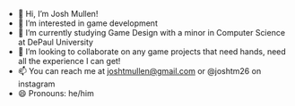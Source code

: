 - 👋 Hi, I’m Josh Mullen!
- 👀 I’m interested in game development
- 🌱 I’m currently studying Game Design with a minor in Computer Science at DePaul University
- 💞️ I’m looking to collaborate on any game projects that need hands, need all the experience I can get!
- 📫 You can reach me at joshtmullen@gmail.com or @joshtm26 on instagram
- 😄 Pronouns: he/him
